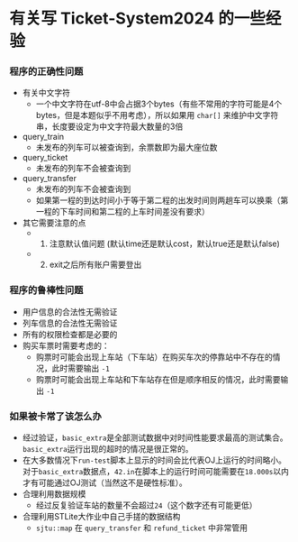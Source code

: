 # 有关写 Ticket-System2024 的一些经验
### 程序的正确性问题
- 有关中文字符
  - 一个中文字符在utf-8中会占据3个bytes（有些不常用的字符可能是4个bytes，但是本题似乎不用考虑），所以如果用 `char[]` 来维护中文字符串，长度要设定为中文字符最大数量的3倍
- query_train
  - 未发布的列车可以被查询到，余票数即为最大座位数
- query_ticket
  - 未发布的列车不会被查询到
- query_transfer
  - 未发布的列车不会被查询到
  - 如果第一程的到达时间小于等于第二程的出发时间则两趟车可以换乘（第一程的下车时间和第二程的上车时间差没有要求）
- 其它需要注意的点
  - 1. 注意默认值问题 (默认time还是默认cost，默认true还是默认false)
  - 2. exit之后所有账户需要登出
### 程序的鲁棒性问题
- 用户信息的合法性无需验证
- 列车信息的合法性无需验证
- 所有的权限检查都是必要的
- 购买车票时需要考虑的：
  - 购票时可能会出现上车站（下车站）在购买车次的停靠站中不存在的情况，此时需要输出 `-1`
  - 购票时可能会出现上车站和下车站存在但是顺序相反的情况，此时需要输出 `-1`
### 如果被卡常了该怎么办
- 经过验证，`basic_extra`是全部测试数据中对时间性能要求最高的测试集合。`basic_extra`运行出现的超时的情况是很正常的。
- 在大多数情况下`run-test`脚本上显示的时间会比代表OJ上运行的时间略小。对于`basic_extra`数据点，`42.in`在脚本上的运行时间可能需要在`18.000s`以内才有可能通过OJ测试（当然这不是硬性标准）。
- 合理利用数据规模
  - 经过反复验证车站的数量不会超过`24`（这个数字还有可能更低）
- 合理利用STLite大作业中自己手搓的数据结构
  - `sjtu::map` 在 `query_transfer` 和 `refund_ticket` 中非常管用
